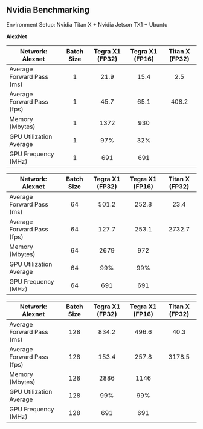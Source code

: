 Nvidia Benchmarking
--------------------
Environment Setup: Nvidia Titan X + Nvidia Jetson TX1 + Ubuntu 

**AlexNet**

| Network: Alexnet           | Batch Size | Tegra X1 (FP32) | Tegra X1 (FP16) | Titan X (FP32) |
| -------------------------- |:----------:| :--------------:|:---------------:| :-------------:|
| Average Forward Pass (ms)  | 1          | 21.9            | 15.4            | 2.5            |
| Average Forward Pass (fps) | 1          | 45.7            | 65.1            | 408.2          |
| Memory (Mbytes)            | 1          | 1372            | 930             |                |
| GPU Utilization Average    | 1          | 97%             | 32%             |                |
| GPU Frequency (MHz)        | 1          | 691             | 691             |                |

| Network: Alexnet           | Batch Size | Tegra X1 (FP32) | Tegra X1 (FP16) | Titan X (FP32) |
| -------------------------- |:----------:| :--------------:|:---------------:| :-------------:|
| Average Forward Pass (ms)  | 64         | 501.2           | 252.8           | 23.4           |
| Average Forward Pass (fps) | 64         | 127.7           | 253.1           | 2732.7         |
| Memory (Mbytes)            | 64         | 2679            | 972             |                |
| GPU Utilization Average    | 64         | 99%             | 99%             |                |
| GPU Frequency (MHz)        | 64         | 691             | 691             |                |

| Network: Alexnet           | Batch Size | Tegra X1 (FP32) | Tegra X1 (FP16) | Titan X (FP32) |
| -------------------------- |:----------:| :--------------:|:---------------:| :-------------:|
| Average Forward Pass (ms)  | 128        | 834.2           | 496.6           | 40.3           |
| Average Forward Pass (fps) | 128        | 153.4           | 257.8           | 3178.5         |
| Memory (Mbytes)            | 128        | 2886            | 1146            |                |
| GPU Utilization Average    | 128        | 99%             | 99%             |                |
| GPU Frequency (MHz)        | 128        | 691             | 691             |                |

